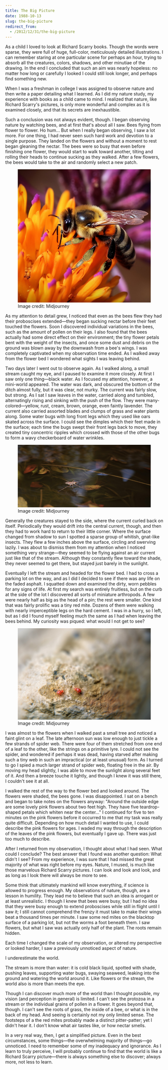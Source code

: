 ```yaml
---
title: The Big Picture
date: 1988-10-13
slug: the-big-picture
redirect_from:
  - /2012/12/31/the-big-picture
---
```


As a child I loved to look at Richard Scarry books. Though the words were sparse, they were full of huge, full-color, meticulously detailed illustrations. I can remember staring at one particular scene for perhaps an hour, trying to absorb all the creatures, colors, shadows, and other minutiae of the drawing. In the end I concluded that such an aim was nearly hopeless: no matter how long or carefully I looked I could still look longer, and perhaps find something new.

When I was a freshman in college I was assigned to observe nature and then write a paper detailing what I learned. As I did my nature study, my experience with books as a child came to mind. I realized that nature, like Richard Scarry's pictures, is only more wonderful and complex as it is examined closely, and that its secrets are inexhaustible.

Such a conclusion was not always evident, though. I began observing nature by watching bees, and at first that's about all I saw. Bees flying from flower to flower. Ho hum... But when I really began observing, I saw a lot more. For one thing, I had never seen such hard work and devotion to a single purpose. They landed on the flowers and without a moment to rest began gleaning the nectar. The bees were so busy that even before finishing one flower, they would start to walk toward another, tilting and rolling their heads to continue sucking as they walked. After a few flowers, the bees would take to the air and randomly select a new patch.

<figure><img src="assets/honeybee.jpg" /><figcaption>Image credit: Midjourney</figcaption></figure>

As my attention to detail grew, I noticed that even as the bees flew they had their proboscises extended—they began sucking nectar before their feet touched the flowers. Soon I discovered individual variations in the bees, such as the amount of pollen on their legs. I also found that the bees actually had some direct effect on their environment; the tiny flower petals bent with the weight of the insects, and once some dust and debris on the ground was blown away by the downwash from a bee's wings. I was completely captivated when my observation time ended. As I walked away from the flower bed I wondered what sights I was leaving behind.

Two days later I went out to observe again. As I walked along, a small stream caught my eye, and I paused to examine it more closely. At first I saw only one thing—black water. As I focused my attention, however, a mini-world appeared. The water was dark, and obscured the bottom of the ditch almost fully, but it was clear, not murky. The current was fairly slow, but strong. As I sat I saw leaves in the water, carried along and tumbled, alternatingly rising and sinking with the push of the flow. They were many-colored—yellow, rust, cream, brown, orange, even faintly lavender. The current also carried assorted blades and clumps of grass and water plants along. Some water bugs with long front legs which they used like oars skated across the surface. I could see the dimples which their feet made in the surface; each time the bugs swept their front legs back to move, they created tiny concentric ripples which crossed with those of the other bugs to form a wavy checkerboard of water wrinkles.

<figure><img src="assets/gerridae.jpg" /><figcaption>Image credit: Midjourney</figcaption></figure>

Generally the creatures stayed to the side, where the current curled back on itself. Periodically they would drift into the central current, though, and then they had to work hard to return to their little corner. Where the surface changed from shadow to sun I spotted a sparse group of whitish, gnat-like insects. They flew a few inches above the surface, circling and swerving lazily. I was about to dismiss them from my attention when I noticed something very strange—they seemed to be flying against an air current just like that of the stream. Although they constantly flew toward the shade, they never seemed to get there, but stayed just barely in the sunlight.

Eventually I left the stream and headed for the flower bed. I had to cross a parking lot on the way, and as I did I decided to see if there was any life on the faded asphalt. I squatted down and examined the dirty, worn pebbles for any signs of life. At first my search was entirely fruitless, but on the curb at the side of the lot I discovered all sorts of miniature arthropods. A few were nearly half as big as the head of a pin; the rest were smaller. One kind that was fairly prolific was a tiny red mite. Dozens of them were walking with nearly imperceptible legs on the hard cement. I was in a hurry, so I left, but as I did I found myself feeling much the same as I had when leaving the bees behind. My curiosity was piqued: what would I not get to see?

<figure><img alt="mites" src="assets/mites.jpg" /><figcaption>Image credit: Midjourney</figcaption></figure>

I was almost to the flowers when I walked past a small tree and noticed a faint glint on a leaf. The late afternoon sun was low enough to just tickle a few strands of spider web. There were four of them stretched from one end of a leaf to the other, like the strings on a primitive lyre. I could not see the spider, and wondered if perhaps it was dead, having starved after making such a tiny web in such an impractical (or at least unusual) form. As I turned to go I spied a much larger strand of spider web, floating free in the air. By moving my head slightly, I was able to move the sunlight along several feet of it. And then a breeze touche it lightly, and though I knew it was still there, I couldn't see it at all.

I walked the rest of the way to the flower bed and looked around. The flowers were shaded, the bees gone. I was disappointed. I sat on a bench and began to take notes on the flowers anyway: "Around the outside edge are some lovely pink flowers about two feet high. They have five teardrop-shaped petals which whiten near the center..." I continued for five to ten minutes on the pink flowers before it occurred to me that my task was really quite difficult. Depending on how much detail I wanted to use, I could describe the pink flowers for ages. I waded my way through the description of the leaves of the pink flowers, but eventually I gave up. There was just too much to describe.

After I returned from my observation, I thought about what I had seen. What could I conclude? The best answer that I found was another question: What didn't I see? From my experience, I was sure that I had missed the great majority of what was right before my eyes. Nature, I mused, is much like those marvelous Richard Scarry pictures. I can look and look and look, and as long as I look there will always be more to see.

Some think that ultimately mankind will know everything, if science is allowed to progress enough. My observations of nature, though, are a lesson in humility. They lead me to believe that such an idea is arrogant or at least unrealistic. I though I knew that bees were busy, but I had no idea that they were busy enough to extend proboscises while still in flight until I saw it; I still cannot comprehend the frenzy it must take to make their wings beat a thousand times per minute. I saw some red mites on the blacktop surface of a parking lot, but not the worms a foot beneath them. I saw flowers, but what I saw was actually only half of the plant. The roots remain hidden.

Each time I changed the scale of my observation, or altered my perspective or looked harder, I saw a previously unnoticed aspect of nature.

I underestimate the world.

The stream is more than water: it is cold black liquid, spotted with shade, pushing leaves, supporting water bugs, swaying seaweed, leaking into the ground and watering the world around it. Like flowers or the stream, the world also is more than meets the eye.

Though I can discover much more of the world than I thought possible, my vision (and perception in general) is limited. I can't see the protozoa in a stream or the individual grains of pollen in a flower. It goes beyond that, though. I can't see the roots of grass, the inside of a bee, or what is in the back of my head. And seeing is certainly not my only limited sense. The footsteps of a the red mites probably made a distinct pitter-patter; yet I didn't hear it. I don't know what air tastes like, or how nectar smells.

In a very real way, then, I get a simplified picture. Even in the best circumstances, some things—the overwhelming majority of things—go unnoticed. I need to remember some of my inadequacy and ignorance. As I learn to truly perceive, I will probably continue to find that the world is like a Richard Scarry picture—there is always something else to discover; always more, not less to learn.